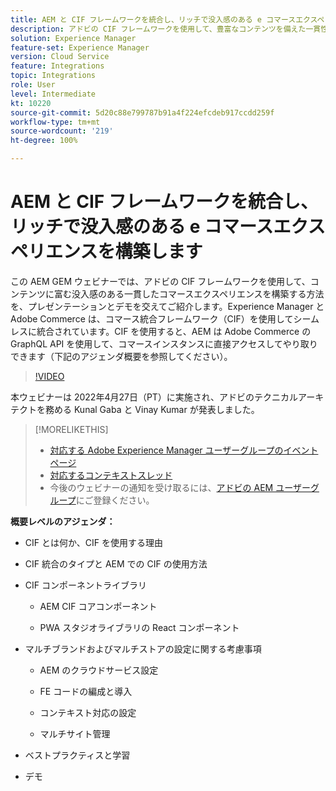 ```yaml
---
title: AEM と CIF フレームワークを統合し、リッチで没入感のある e コマースエクスペリエンスを構築します
description: アドビの CIF フレームワークを使用して、豊富なコンテンツを備えた一貫性のある没入型コマースエクスペリエンスを構築する方法を説明します。
solution: Experience Manager
feature-set: Experience Manager
version: Cloud Service
feature: Integrations
topic: Integrations
role: User
level: Intermediate
kt: 10220
source-git-commit: 5d20c88e799787b91a4f224efcdeb917ccdd259f
workflow-type: tm+mt
source-wordcount: '219'
ht-degree: 100%

---
```


# AEM と CIF フレームワークを統合し、リッチで没入感のある e コマースエクスペリエンスを構築します

この AEM GEM ウェビナーでは、アドビの CIF フレームワークを使用して、コンテンツに富む没入感のある一貫したコマースエクスペリエンスを構築する方法を、プレゼンテーションとデモを交えてご紹介します。Experience Manager と Adobe Commerce は、コマース統合フレームワーク（CIF）を使用してシームレスに統合されています。CIF を使用すると、AEM は Adobe Commerce の GraphQL API を使用して、コマースインスタンスに直接アクセスしてやり取りできます（下記のアジェンダ概要を参照してください）。

>[!VIDEO](https://video.tv.adobe.com/v/342565/?quality=12&learn=on)

本ウェビナーは 2022年4月27日（PT）に実施され、アドビのテクニカルアーキテクトを務める Kunal Gaba と Vinay Kumar が発表しました。

>[!MORELIKETHIS]
>
>* [対応する Adobe Experience Manager ユーザーグループのイベントページ](https://adobe.ly/3O0uXl5/)
>* [対応するコンテキストスレッド](https://adobe.ly/3jorz5r)
>* 今後のウェビナーの通知を受け取るには、[アドビの AEM ユーザーグループ](https://aem-augs.adobe.com/)にご登録ください。


**概要レベルのアジェンダ：**

* CIF とは何か、CIF を使用する理由

* CIF 統合のタイプと AEM での CIF の使用方法

* CIF コンポーネントライブラリ

   * AEM CIF コアコンポーネント

   * PWA スタジオライブラリの React コンポーネント

* マルチブランドおよびマルチストアの設定に関する考慮事項

   * AEM のクラウドサービス設定

   * FE コードの編成と導入

   * コンテキスト対応の設定

   * マルチサイト管理

* ベストプラクティスと学習

* デモ
